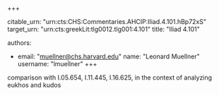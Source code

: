 +++


citable_urn: "urn:cts:CHS:Commentaries.AHCIP:Iliad.4.101.hBp72xS"
target_urn: "urn:cts:greekLit:tlg0012.tlg001:4.101"
title: "Iliad 4.101"

authors:
- email: "muellner@chs.harvard.edu"
  name: "Leonard Muellner"
  username: "lmuellner"
+++

<p>comparison with I.05.654, I.11.445, I.16.625, in the context of analyzing eukhos and kudos</p>